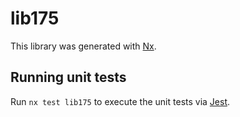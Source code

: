 # lib175

This library was generated with [Nx](https://nx.dev).


## Running unit tests

Run `nx test lib175` to execute the unit tests via [Jest](https://jestjs.io).


